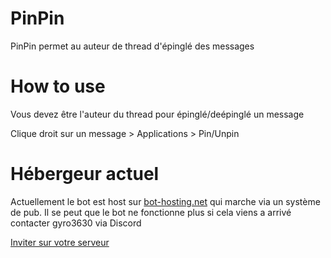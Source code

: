 # PinPin
PinPin permet au auteur de thread d'épinglé des messages

# How to use 
Vous devez être l'auteur du thread pour épinglé/deépinglé un message

Clique droit sur un message > Applications > Pin/Unpin

# Hébergeur actuel 

Actuellement le bot est host sur [bot-hosting.net](https://bot-hosting.net) qui marche via un système de pub.
Il se peut que le bot ne fonctionne plus si cela viens a arrivé contacter <text title="880412750684241940">gyro3630</text> via Discord

[Inviter sur votre serveur](https://discord.com/api/oauth2/authorize?client_id=1145777514405429309&permissions=292057787408&scope=bot)
